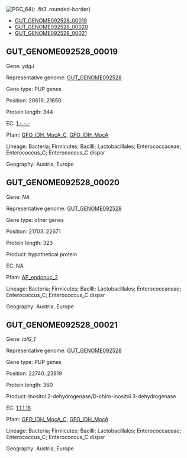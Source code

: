 ![PGC_64](../static/images/Clusters_figure/PGC_64.jpg){: .fit3 .rounded-border}

<ul id="myTab" class="nav nav-tabs">
  <li class="active">
        <a href="#tab1" data-toggle="tab">GUT_GENOME092528_00019</a>
  </li>
<li><a href="#tab2" data-toggle="tab">GUT_GENOME092528_00020</a></li>
<li><a href="#tab3" data-toggle="tab">GUT_GENOME092528_00021</a></li>
</ul>

<div id="myTabContent" class="tab-content">
  <div class="tab-pane fade in active" id="tab1">

<h2 id="GUT_GENOME092528_00019">GUT_GENOME092528_00019</h2>
<p>Gene: <em>ydgJ</em>
<p>Representative genome: <a href="https://www.ebi.ac.uk/metagenomics/genomes/MGYG-HGUT-01208">GUT_GENOME092528</a></p>
<p>Gene type: PUP genes</p>
<p>Position: 20619..21650</p>
<p>Protein length: 344</p>
<p>EC: <a href="https://www.brenda-enzymes.org/enzyme.php?ecno=1.-.-.-">1.-.-.-</a></p>
<p>Pfam: <a href="http://pfam.xfam.org/family/GFO_IDH_MocA_C">GFO_IDH_MocA_C</a>, <a href="http://pfam.xfam.org/family/GFO_IDH_MocA">GFO_IDH_MocA</a></p>
<p>Lineage: Bacteria; Firmicutes; Bacilli; Lactobacillales; Enterococcaceae; Enterococcus_C; Enterococcus_C dispar</p>
<p>Geography: Austria, Europe</p>
  </div>

  <div class="tab-pane fade" id="tab2">

<h2 id="GUT_GENOME092528_00020">GUT_GENOME092528_00020</h2>
<p>Gene: <em>NA</em></p>
<p>Representative genome: <a href="https://www.ebi.ac.uk/metagenomics/genomes/MGYG-HGUT-01208">GUT_GENOME092528</a></p>
<p>Gene type: other genes</p>
<p>Position: 21703..22671</p>
<p>Protein length: 323</p>
<p>Product: hypothetical protein</p>
<p>EC: NA</p>
<p>Pfam: <a href="http://pfam.xfam.org/family/AP_endonuc_2">AP_endonuc_2</a></p>

<p>Lineage: Bacteria; Firmicutes; Bacilli; Lactobacillales; Enterococcaceae; Enterococcus_C; Enterococcus_C dispar</p>
<p>Geography: Austria, Europe</p>

  </div>
  <div class="tab-pane fade" id="tab3">

<h2 id="GUT_GENOME092528_00021">GUT_GENOME092528_00021</h2>
<p>Gene: <em>iolG_1</em></p>
<p>Representative genome: <a href="https://www.ebi.ac.uk/metagenomics/genomes/MGYG-HGUT-01208">GUT_GENOME092528</a></p>
<p>Gene type: PUP genes</p>
<p>Position: 22740..23819</p>
<p>Protein length: 360</p>
<p>Product: Inositol 2-dehydrogenase/D-chiro-inositol 3-dehydrogenase</p>
<p>EC: <a href="https://www.brenda-enzymes.org/enzyme.php?ecno=1.1.1.18">1.1.1.18</a></p>
<p>Pfam: <a href="http://pfam.xfam.org/family/GFO_IDH_MocA_C">GFO_IDH_MocA_C</a>, <a href="http://pfam.xfam.org/family/GFO_IDH_MocA">GFO_IDH_MocA</a></p>
<p>Lineage: Bacteria; Firmicutes; Bacilli; Lactobacillales; Enterococcaceae; Enterococcus_C; Enterococcus_C dispar</p>
<p>Geography: Austria, Europe</p>

  </div>
</div>

